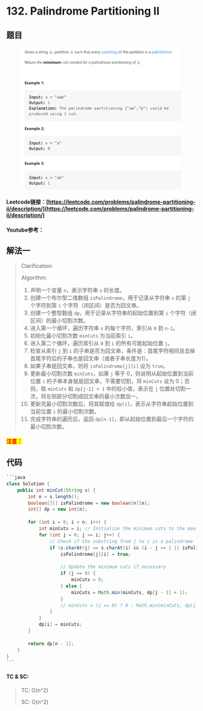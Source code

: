 # 132. Palindrome Partitioning II

## 题目

<figure><img src="../../.gitbook/assets/image (1).png" alt=""><figcaption></figcaption></figure>

#### Leetcode链接：[https://leetcode.com/problems/palindrome-partitioning-ii/description/](https://leetcode.com/problems/palindrome-partitioning-ii/description/)

#### Youtube参考：

## 解法一

> Clarification:&#x20;
>
> Algorithm:&#x20;
>
> 1. 声明一个变量 `n`，表示字符串 `s` 的长度。
> 2. 创建一个布尔型二维数组 `isPalindrome`，用于记录从字符串 `s` 的第 `j` 个字符到第 `i` 个字符（闭区间）是否为回文串。
> 3. 创建一个整型数组 `dp`，用于记录从字符串的起始位置到第 `i` 个字符（闭区间）的最小切割次数。
> 4. 进入第一个循环，遍历字符串 `s` 的每个字符，索引从 `0` 到 `n-1`。
> 5. 初始化最小切割次数 `minCuts` 为当前索引 `i`。
> 6. 进入第二个循环，遍历索引从 `0` 到 `i` 的所有可能起始位置 `j`。
> 7. 检查从索引 `j` 到 `i` 的子串是否为回文串，条件是：首尾字符相同且去掉首尾字符后的子串也是回文串（或者子串长度为1）。
> 8. 如果子串是回文串，则将 `isPalindrome[j][i]` 设为 `true`。
> 9. 更新最小切割次数 `minCuts`，如果 `j` 等于 0，则说明从起始位置到当前位置 `i` 的子串本身就是回文串，不需要切割，将 `minCuts` 设为 0；否则，取 `minCuts` 和 `dp[j-1] + 1` 中的较小值，表示在 `j` 位置处切割一次，将左侧部分切割成回文串的最小次数加一。
> 10. 更新完最小切割次数后，将其赋值给 `dp[i]`，表示从字符串起始位置到当前位置 `i` 的最小切割次数。
> 11. 完成字符串的遍历后，返回 `dp[n-1]`，即从起始位置到最后一个字符的最小切割次数。

#### <mark style="color:red;">注意：</mark>

## 代码

````java
```java
class Solution {
    public int minCut(String s) {
        int n = s.length();
        boolean[][] isPalindrome = new boolean[n][n];
        int[] dp = new int[n];

        for (int i = 0; i < n; i++) {
            int minCuts = i; // Initialize the minimum cuts to the maximum possible value
            for (int j = 0; j <= i; j++) {
                // Check if the substring from j to i is a palindrome
                if (s.charAt(j) == s.charAt(i) && (i - j <= 1 || isPalindrome[j + 1][i - 1])) {
                    isPalindrome[j][i] = true;

                    // Update the minimum cuts if necessary
                    if (j == 0) {
                        minCuts = 0;
                    } else {
                        minCuts = Math.min(minCuts, dp[j - 1] + 1);
                    }
                    // minCuts = (j == 0) ? 0 : Math.min(minCuts, dp[j - 1] + 1);
                }
            }
            dp[i] = minCuts;
        }

        return dp[n - 1];
    }
}
```
````

#### TC & SC:&#x20;

> TC: O(n^2)
>
> SC: O(n^2)

